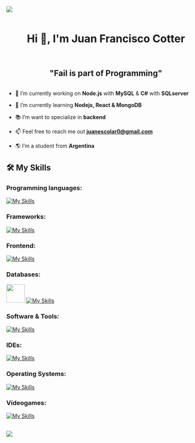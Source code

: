
<!--horizontal divider(gradiant)-->
<img src="https://user-images.githubusercontent.com/73097560/115834477-dbab4500-a447-11eb-908a-139a6edaec5c.gif">

<!--h1 without bottom border-->
<div id="user-content-toc">
  <ul align="center">
    <summary><h1 style="display: inline-block">Hi 👋, I'm Juan Francisco Cotter</h1></summary>
  </ul>
</div>

<!--h2 without bottom border-->
<div id="user-content-toc">
  <ul align="center">
    <summary><h2 style="display: inline-block"> "Fail is part of Programming" </h2></summary>
  </ul>
</div>


<!--Intro start-->
- 🔭 I’m currently working on **Node.js** with **MySQL** & **C#** with **SQLserver**

- 🌱 I’m currently learning **Nodejs, React & MongoDB**

- 📚 I’m want to specialize in **backend**
  
- 📫 Feel free to reach me out **juanescolar0@gmail.com**

- 🌎 I’m a student from **Argentina**
<!--Intro end-->

## 🛠️ My Skills

<h3>Programming languages:</h3>

[![My Skills](https://skillicons.dev/icons?i=php,js,cs,java)](https://skillicons.dev)

<h3>Frameworks:</h3>

[![My Skills](https://skillicons.dev/icons?i=dotnet,nodejs,react,express,pug)](https://skillicons.dev)

<h3>Frontend:</h3>

[![My Skills](https://skillicons.dev/icons?i=html,css,sass)](https://skillicons.dev)

<h3>Databases:</h3>
  
<img src="https://github.com/user-attachments/assets/7b4ecb00-b756-4d47-be2f-8561ce7ec254" width="48.5"> [![My Skills](https://skillicons.dev/icons?i=mysql,mongodb)](https://skillicons.dev)

<h3>Software & Tools:</h3>

[![My Skills](https://skillicons.dev/icons?i=github,git,npm,postman)](https://skillicons.dev)

<h3>IDEs:</h3>

[![My Skills](https://skillicons.dev/icons?i=visualstudio,vscode,arduino)](https://skillicons.dev)
 
<h3>Operating Systems:</h3>

[![My Skills](https://skillicons.dev/icons?i=windows,kali)](https://skillicons.dev)

<h3>Videogames:</h3>

[![My Skills](https://skillicons.dev/icons?i=unity,blender)](https://skillicons.dev)
 
<br> 

<!--horizontal divider(gradiant)-->
<img src="https://user-images.githubusercontent.com/73097560/115834477-dbab4500-a447-11eb-908a-139a6edaec5c.gif">
